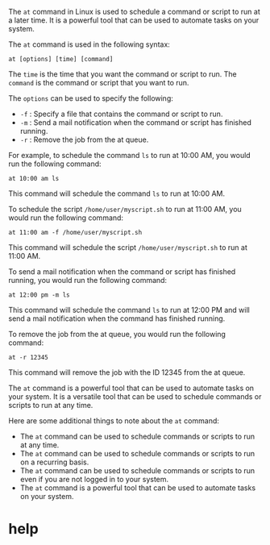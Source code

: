 The `at` command in Linux is used to schedule a command or script to run at a later time. It is a powerful tool that can be used to automate tasks on your system.

The `at` command is used in the following syntax:

```
at [options] [time] [command]
```

The `time` is the time that you want the command or script to run. The `command` is the command or script that you want to run.

The `options` can be used to specify the following:

* `-f` : Specify a file that contains the command or script to run.
* `-m` : Send a mail notification when the command or script has finished running.
* `-r` : Remove the job from the at queue.

For example, to schedule the command `ls` to run at 10:00 AM, you would run the following command:

```
at 10:00 am ls
```

This command will schedule the command `ls` to run at 10:00 AM.

To schedule the script `/home/user/myscript.sh` to run at 11:00 AM, you would run the following command:

```
at 11:00 am -f /home/user/myscript.sh
```

This command will schedule the script `/home/user/myscript.sh` to run at 11:00 AM.

To send a mail notification when the command or script has finished running, you would run the following command:

```
at 12:00 pm -m ls
```

This command will schedule the command `ls` to run at 12:00 PM and will send a mail notification when the command has finished running.

To remove the job from the at queue, you would run the following command:

```
at -r 12345
```

This command will remove the job with the ID 12345 from the at queue.

The `at` command is a powerful tool that can be used to automate tasks on your system. It is a versatile tool that can be used to schedule commands or scripts to run at any time.

Here are some additional things to note about the `at` command:

* The `at` command can be used to schedule commands or scripts to run at any time.
* The `at` command can be used to schedule commands or scripts to run on a recurring basis.
* The `at` command can be used to schedule commands or scripts to run even if you are not logged in to your system.
* The `at` command is a powerful tool that can be used to automate tasks on your system.




# help 

```

```
